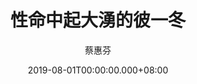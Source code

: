 ---
issue: 337
title: 性命中起大湧的彼一冬
author: 蔡惠芬
date: 2019-08-01T00:00:00.000+08:00
topic: 人物
difficulty: 2
wikidata: Q98095779
wikidata_link: https://www.wikidata.org/wiki/Q98095779
author_wikidata_link: https://www.wikidata.org/wiki/Q98096363
author_wikidata: Q98096363
---